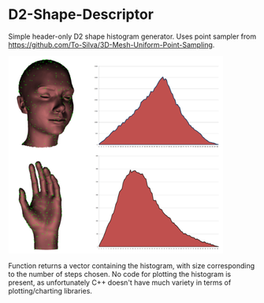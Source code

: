 # D2-Shape-Descriptor

 Simple header-only D2 shape histogram generator. Uses point sampler from https://github.com/To-Silva/3D-Mesh-Uniform-Point-Sampling.

<img src="https://github.com/To-Silva/D2-Shape-Descriptor/blob/master/misc/histograms.jpg" height="400">

Function returns a vector containing the histogram, with size corresponding to the number of steps chosen. No code for plotting the histogram is present, as unfortunately C++ doesn't have much variety in terms of plotting/charting libraries.
